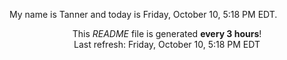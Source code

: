 My name is Tanner and today is Friday, October 10, 5:18 PM EDT.

<p align="center">This <i>README</i> file is generated <b>every 3 hours</b>!</br>Last refresh: Friday, October 10, 5:18 PM EDT<br /></p>
